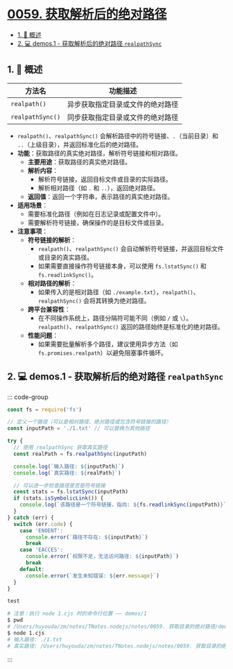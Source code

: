 # [0059. 获取解析后的绝对路径](https://github.com/Tdahuyou/TNotes.nodejs/tree/main/notes/0059.%20%E8%8E%B7%E5%8F%96%E8%A7%A3%E6%9E%90%E5%90%8E%E7%9A%84%E7%BB%9D%E5%AF%B9%E8%B7%AF%E5%BE%84)

<!-- region:toc -->

- [1. 📒 概述](#1--概述)
- [2. 💻 demos.1 - 获取解析后的绝对路径 `realpathSync`](#2--demos1---获取解析后的绝对路径-realpathsync)

<!-- endregion:toc -->

## 1. 📒 概述

| 方法名           | 功能描述                         |
| ---------------- | -------------------------------- |
| `realpath()`     | 异步获取指定目录或文件的绝对路径 |
| `realpathSync()` | 同步获取指定目录或文件的绝对路径 |

- `realpath()`、`realpathSync()` 会解析路径中的符号链接、`.`（当前目录）和 `..`（上级目录），并返回标准化后的绝对路径。
- **功能**：获取路径的真实绝对路径，解析符号链接和相对路径。
  - **主要用途**：获取路径的真实绝对路径。
  - **解析内容**：
    - 解析符号链接，返回目标文件或目录的实际路径。
    - 解析相对路径（如 `.` 和 `..`），返回绝对路径。
  - **返回值**：返回一个字符串，表示路径的真实绝对路径。
- **适用场景**：
  - 需要标准化路径（例如在日志记录或配置文件中）。
  - 需要解析符号链接，确保操作的是目标文件或目录。
- **注意事项**：
  - **符号链接的解析**：
    - `realpath()`、`realpathSync()` 会自动解析符号链接，并返回目标文件或目录的真实路径。
    - 如果需要直接操作符号链接本身，可以使用 `fs.lstatSync()` 和 `fs.readlinkSync()`。
  - **相对路径的解析**：
    - 如果传入的是相对路径（如 `./example.txt`），`realpath()`、`realpathSync()` 会将其转换为绝对路径。
  - **跨平台兼容性**：
    - 在不同操作系统上，路径分隔符可能不同（例如 `/` 或 `\`）。`realpath()`、`realpathSync()` 返回的路径始终是标准化的绝对路径。
  - **性能问题**：
    - 如果需要批量解析多个路径，建议使用异步方法（如 `fs.promises.realpath`）以避免阻塞事件循环。

## 2. 💻 demos.1 - 获取解析后的绝对路径 `realpathSync`

::: code-group

```js [1.cjs] {8}
const fs = require('fs')

// 定义一个路径（可以是相对路径、绝对路径或包含符号链接的路径）
const inputPath = './1.txt' // 可以替换为其他路径

try {
  // 使用 realpathSync 获取真实路径
  const realPath = fs.realpathSync(inputPath)

  console.log(`输入路径: ${inputPath}`)
  console.log(`真实路径: ${realPath}`)

  // 可以进一步检查路径是否是符号链接
  const stats = fs.lstatSync(inputPath)
  if (stats.isSymbolicLink()) {
    console.log(`该路径是一个符号链接，指向: ${fs.readlinkSync(inputPath)}`)
  }
} catch (err) {
  switch (err.code) {
    case 'ENOENT':
      console.error(`路径不存在: ${inputPath}`)
      break
    case 'EACCES':
      console.error(`权限不足，无法访问路径: ${inputPath}`)
      break
    default:
      console.error(`发生未知错误: ${err.message}`)
  }
}
```

```txt [1.txt]
test

```

```bash [运行程序]
# 注意：执行 node 1.cjs 时的命令行位置 —— demos/1
$ pwd
# /Users/huyouda/zm/notes/TNotes.nodejs/notes/0059. 获取目录的绝对路径/demos/1
$ node 1.cjs
# 输入路径: ./1.txt
# 真实路径: /Users/huyouda/zm/notes/TNotes.nodejs/notes/0059. 获取目录的绝对路径/demos/1/1.txt
```

:::
